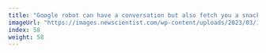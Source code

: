 ```yaml
---
title: "Google robot can have a conversation but also fetch you a snack"
imageUrl: "https://images.newscientist.com/wp-content/uploads/2023/03/10140310/SEI_147556711.jpg?width=600"
index: 58
weight: 58
---
```

